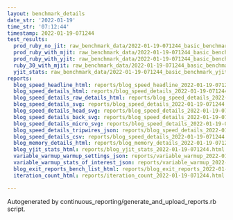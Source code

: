 ```yaml
---
layout: benchmark_details
date_str: '2022-01-19'
time_str: '07:12:44'
timestamp: 2022-01-19-071244
test_results:
  prod_ruby_no_jit: raw_benchmark_data/2022-01-19-071244_basic_benchmark_prod_ruby_no_jit.json
  prod_ruby_with_mjit: raw_benchmark_data/2022-01-19-071244_basic_benchmark_prod_ruby_with_mjit.json
  prod_ruby_with_yjit: raw_benchmark_data/2022-01-19-071244_basic_benchmark_prod_ruby_with_yjit.json
  ruby_30_with_mjit: raw_benchmark_data/2022-01-19-071244_basic_benchmark_ruby_30_with_mjit.json
  yjit_stats: raw_benchmark_data/2022-01-19-071244_basic_benchmark_yjit_stats.json
reports:
  blog_speed_headline_html: reports/blog_speed_headline_2022-01-19-071244.html
  blog_speed_details_html: reports/blog_speed_details_2022-01-19-071244.html
  blog_speed_details_raw_details_html: reports/blog_speed_details_2022-01-19-071244.raw_details.html
  blog_speed_details_svg: reports/blog_speed_details_2022-01-19-071244.svg
  blog_speed_details_head_svg: reports/blog_speed_details_2022-01-19-071244.head.svg
  blog_speed_details_back_svg: reports/blog_speed_details_2022-01-19-071244.back.svg
  blog_speed_details_micro_svg: reports/blog_speed_details_2022-01-19-071244.micro.svg
  blog_speed_details_tripwires_json: reports/blog_speed_details_2022-01-19-071244.tripwires.json
  blog_speed_details_csv: reports/blog_speed_details_2022-01-19-071244.csv
  blog_memory_details_html: reports/blog_memory_details_2022-01-19-071244.html
  blog_yjit_stats_html: reports/blog_yjit_stats_2022-01-19-071244.html
  variable_warmup_warmup_settings_json: reports/variable_warmup_2022-01-19-071244.warmup_settings.json
  variable_warmup_stats_of_interest_json: reports/variable_warmup_2022-01-19-071244.stats_of_interest.json
  blog_exit_reports_bench_list_html: reports/blog_exit_reports_2022-01-19-071244.bench_list.html
  iteration_count_html: reports/iteration_count_2022-01-19-071244.html

---
```

Autogenerated by continuous_reporting/generate_and_upload_reports.rb script.
